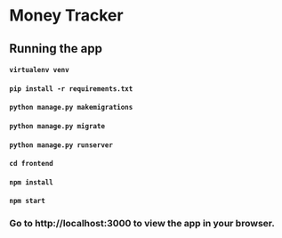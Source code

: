 # Money Tracker

## Running the app
#### `virtualenv venv`
#### `pip install -r requirements.txt`
#### `python manage.py makemigrations`
#### `python manage.py migrate`
#### `python manage.py runserver`
#### `cd frontend`
#### `npm install`
#### `npm start`

### Go to http://localhost:3000 to view the app in your browser.